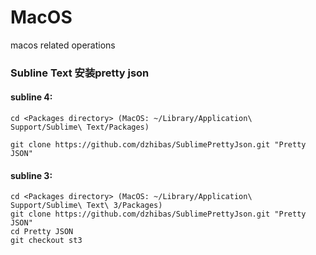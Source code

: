 # MacOS
macos related operations

### Subline Text 安装pretty json
#### subline 4:

`cd <Packages directory> (MacOS: ~/Library/Application\ Support/Sublime\ Text/Packages)`

`git clone https://github.com/dzhibas/SublimePrettyJson.git "Pretty JSON"`

#### subline 3:
```
cd <Packages directory> (MacOS: ~/Library/Application\ Support/Sublime\ Text\ 3/Packages)
git clone https://github.com/dzhibas/SublimePrettyJson.git "Pretty JSON"
cd Pretty JSON
git checkout st3
```
